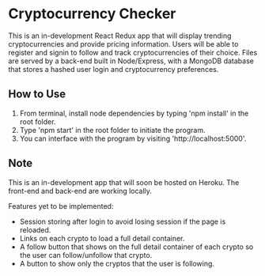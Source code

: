 # Cryptocurrency Checker
This is an in-development React Redux app that will display trending cryptocurrencies and provide pricing information. Users will be able to register and signin to follow and track cryptocurrencies of their choice. Files are served by a back-end built in Node/Express, with a MongoDB database that stores a hashed user login and cryptocurrency preferences.

## How to Use
1. From terminal, install node dependencies by typing 'npm install' in the root folder.
2. Type 'npm start' in the root folder to initiate the program.
3. You can interface with the program by visiting 'http://localhost:5000'.

## Note
This is an in-development app that will soon be hosted on Heroku. The front-end and back-end are working locally.

Features yet to be implemented:

* Session storing after login to avoid losing session if the page is reloaded.
* Links on each crypto to load a full detail container.
* A follow button that shows on the full detail container of each crypto so the user can follow/unfollow that crypto.
* A button to show only the cryptos that the user is following.

